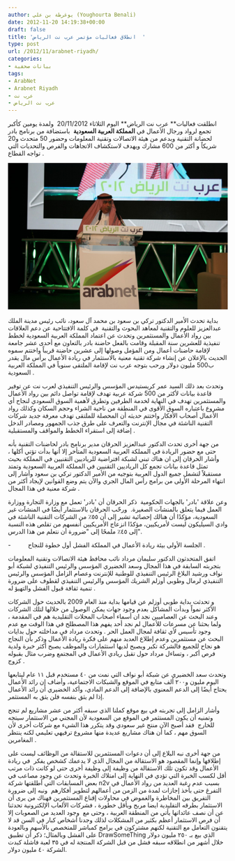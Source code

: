 ```yaml
---
author: يوغرطة بن علي (Youghourta Benali)
date: 2012-11-20 14:19:38+00:00
draft: false
title: 'انطلاق فعاليات مؤتمر عرب نت الرياض  '
type: post
url: /2012/11/arabnet-riyadh/
categories:
- بيانات صحفية
tags:
- ArabNet
- Arabnet Riyadh
- عرب نت
- عرب نت الرياض
---
```


انطلقت فعاليات** عرب نت الرياض** اليوم الثلاثاء 20/11/2012  ولمدة يومين كأكبر تجمع لرواد ورجال الأعمال في **المملكة العربية السعودية**  باستضافة من برنامج بادر لحضانة التقنية وبدعم من هيئة الاتصالات وتقنية المعلومات وحضور 50 متحدث و20 شريكاً و أكثر من 600 مشارك ويهدف لاستكشاف الاتجاهات والفرص والتحديات التي تواجه القطاع .




[![](arabnet-Riyadh-1024x682.jpg)
](https://www.it-scoop.com/wp-content/uploads/2012/11/arabnet-Riyadh.jpg)




بداية تحدث الأمير الدكتور تركي بن سعود بن محمد آل سعود، نائب رئيس مدينة الملك عبدالعزيز للعلوم والتقنية لمعاهد البحوث والتقنية  في كلمة الافتتاحية عن دعم العلاقات بين رواد الأعمال والمستثمرين وتحدث عن اعتماد المملكة العربية السعودية لخطط تنفيذية للعشرين سنة المقبلة وقامت بالفعل حاضنة بادر بالتعاون مع أحدى عشر جامعة لإقامة حاضنات أعمال ومن المؤمل وصولها إلى عشرين حاضنة قريباً واختتم سموه الحديث بالإعلان عن إنشاء شركة تقنية معنية بالاستثمار في ريادة الأعمال برأس مال يقدر ب500 مليون دولار ورحب بتوجه عرب نت لإقامة الملتقى سنوياً في المملكة العربية السعودية .




وتحدث بعد ذلك السيد عمر كريستيدس المؤسس والرئيس التنفيذي لعرب نت عن توفير قاعدة بيانات لأكثر من 500 شركة عربية تهدف لإقامة تواصل دائم بين رواد الأعمال والمستثمرين تهدف في النهاية لخدمة الطرفين وتطرق لأهمية السوق السعودي لنجاح أي مشروع باعتباره السوق الأقوى في المنطقة من ناحية الشراء وحجم السكان وكذلك رواد الأعمال أصحاب الأفكار واختتم حديثه أن المحصلة للملتقى تهدف معرفة جديد شركات التقنية الناشئة في مجال الإنترنت والتعرف على طرق جذب الجمهور ومصادر الدخل إضافة إلى استقراء الخطط والمواقف والمستقبلية .




من جهة أخرى تحدث الدكتور عبدالعزيز الحرقان مدير برنامج بادر لحاضنات التقنية بأنه حتى مع حضور الريادة في المملكة العربية السعودية المتأخر إلا أنها بدأت تؤتي أكلها ، وأشار الحرقان إلى ان هناك تبني لشبكة افتراضية للرياديين التقنيين في المملكة بحيث تمثل قاعدة بيانات تجمع كل الرياديين التقنيين في المملكة العربية السعودية وتمتد مستقبلاً لتشمل جميع الدول العربية بتوجيه من الأمير الدكتور تركي بن سعود وأشار إلى انتهاء المرحلة الأولى من برامج رأس المال الجري والآن يتم وضع القوانين لإيجاد أكثر من شركة معنية في هذا المجال .




وعن علاقة 'بادر' بالجهات الحكومية  ذكر الحرقان أن 'بادر' تعمل مع وزارة التجارة ووزارة العمل فيما يتعلق بالمنشآت الصغيرة.  ورحّب الحرقان بالاستثمار أيضًا في المنشآت غير السعودية، مؤكدًا أن هنالك إحصائية تشير إلى أن ٥٥٪ من الشركات التقنية الناشئة في وادي السيليكون ليست لأمريكيين، مؤكدًا انزعاج الأمريكيين أنفسهم من تقلص هذه النسبة إلى ٤٥٪ ملمحًا إلى "ضرورة أن نتعلم من هذا الدرس".




-          الجلسة الأولى بيئة ريادة الأعمال في المملكة الفشل أول خطوة للنجاح .




اتفق المتحدثون الدكتور سليمان مرداد نائب محافظ هيئة الاتصالات وتقنية المعلومات بتجربته السابقة في هذا المجال وسعد الخضيري المؤسس والرئيس التنفيذي لشبكة أبو نواف ورشيد البلاغ الرئيس التنفيذي للوطنية للإنترنت وعصام الزامل المؤسس والرئيس التنفيذي لرمال وطوبى أوزلم الشريك المؤسس والرئيس التنفيذي لقطوف على ضرورة تنمية ثقافة قبول الفشل والتهيؤ له .




و تحدثت بداية طوبى أوزلم عن قيامها بداية منذ العام 2009 بالحديث حول الشركات الأكثر نمواً وبدأت المشاكل بعدم وجود جهات يمكن الوصول من خلالها لتلك الشركات وعند البحث عن العصاميين نجد ان أسماء أصحاب المحلات التقليدية هم في المقدمة ، ولما بحثنا عن مسرعات للأعمال لم نجد أحد يفهم هذا المصطلح في هذا الوقت مع عدم وجود تأسيس لأي ثقافة لمجال العمل الحر . وتحدث مرداد في مداخلته حول بدايات البحث عن مستثمرين وعدم إطلاع العديد منهم على فكرة ريادة الأعمال وذكر بأن النجاح هو نجاح للجميع فالشركة تكبر ويصبح لديها استثمارات والموظف يصبح أكثر خبرة ولدية فرص أكبر ، وتساءل مرداد حول تقبل ريادي الأعمال في المجتمع وضرب مثال بقبوله كزوج .




وتحدث سعد الخضيري عن شبكة أبو نواف التي نمت من ٤٠ مستخدم قبل ١١ عام ليتابعها اليوم مليون و٢٠٠ ألف متابع في الموقع والشبكات الاجتماعية، وأضاف إن رائد الأعمال يحتاج أيضًا إلى الدعم المعنوي بالإضافة إلى الدعم المادي، وأكد الخضيري أن رائد الأعمال إذا لم يثق بنفسه فلن يثق به المستثمر.




وأشار الزامل إلى تجربته في بيع موقع كملنا الذي سبقه أكثر من عشر مشاريع لم تنجح وتمنيه أن يكون المستثمر في الموقع من السعودية لأن المجني من الاستثمار سيتجه للخارج  فقد أصبح الآن منتج غير سعودي وقد يتكرر هذا الشيء مع شركات أخرى لأن السوق مهم ، كما أن هناك مشاريع عديدة منها مشروع ترفيهي تعليمي لكنه ينتظر المغامرين .




من جهة أخرى نبه البلاع إلى أن دعوات المستثمرين للاستقالة من الوظائف ليست على إطلاقها وإنما المقصود هو الاستقالة من المجال الذي لا يدعمك كشخص يفكر  في ريادة الأعمال وقد تكون تلك الاستقالة من وظيفة إلى وظيفة أخرى حتى لو كانت ذات مرتب أقل لكسب الخبرة التي تؤدي في النهاية إلى امتلاك الخبرة وتحدث عن وجود مصاعب في بعض المسابقات التي أطلقتها شركة n2v بسبب عدم رغبة العديد من رواد الأعمال في التفرغ حتى بأخذ إجازات لمدة من الزمن من أعمالهم لتطوير أفكارهم  ونبه إلى ضرورة التفريق بين المخاطرة والغموض في محاولات إقناع المستثمرين فهناك من يرى أن الاستثمار بطرقه التقليدية ايضا مربح وبأقل خطورة ، فشركات الألعاب الإلكترونية تحدثنا عن أن نصف عائداتها يأتي من المنطقة العربية ، وحتى مع  وجود العديد من الصعوبات إلا أن فرص الاستثمار أعظم بكثير من المشكلات لذلك وجدنا أشخاص كبار في السن قد لا يتقنون التعامل مع التقنية لكنهم مشتركون في برامج كمباشر للمتخصص بالأسهم وبالعودة على الفشل وبالمثال؛ ذكر أن تطبيق DrawSomeThing الذي بيع بـ ٢٥٠ مليون دولار خلال أشهر من انطلاقه سبقه فشل من قبل الشركة المنتجة له في ٣٥ لعبة فاشلة كبدت الشركة ٤٠ مليون دولار.
